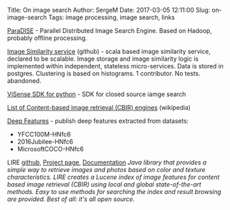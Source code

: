 Title: On image search
Author: SergeM
Date: 2017-03-05 12:11:00
Slug: on-image-search
Tags: image processing, image search, links



[ParaDISE](http://paradise.khresmoi.eu/index.html) - Parallel Distributed Image Search Engine. Based on Hadoop, probably offline processing.



[Image Similarity service](https://github.com/echinthaka/ImageSimilarity) (github) - scala based image similarity service, declared to be scalable.
Image storage and image similarity logic is implemented within independent, stateless micro-services.
Data is stored in postgres.
Clustering is based on histograms. 1 contributor. No tests. abandoned.


[ViSense SDK for python](https://github.com/visenze/visearch-sdk-python) - SDK for closed source iamge search


[List of Content-based image retrieval (CBIR) engines](https://en.wikipedia.org/wiki/List_of_CBIR_engines) (wikipedia)


[Deep Features](http://deepfeatures.org/) - publish deep features extracted from datasets: 
* YFCC100M-HNfc6
* 2016Jubilee-HNfc6
* MicrosoftCOCO-HNfc6 


LIRE 
[github](https://github.com/dermotte/LIRE), 
[Project page](http://www.lire-project.net/),
[Documentation](https://github.com/dermotte/LIRE/blob/master/src/main/docs/developer-docs/docs/index.md)
<cite>Java library that provides a simple way to retrieve images and photos based on color and texture characteristics. LIRE creates a Lucene index of image features for content based image retrieval (CBIR) using local and global state-of-the-art methods. Easy to use methods for searching the index and result browsing are provided. Best of all: it's all open source. </cite>

